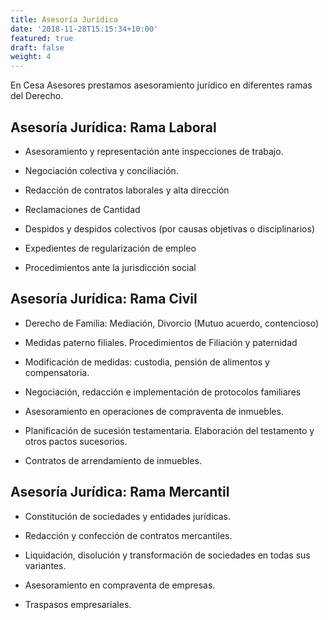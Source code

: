 ```yaml
---
title: Asesoría Jurídica
date: '2018-11-28T15:15:34+10:00'
featured: true
draft: false
weight: 4
---
```

En Cesa Asesores prestamos asesoramiento jurídico en diferentes ramas del Derecho.

## Asesoría Jurídica: Rama Laboral

*   Asesoramiento y representación ante inspecciones de trabajo.

*   Negociación colectiva y conciliación.

*   Redacción de contratos laborales y alta dirección

*   Reclamaciones de Cantidad

*   Despidos y despidos colectivos (por causas objetivas o disciplinarios)

*   Expedientes de regularización de empleo

*   Procedimientos ante la jurisdicción social

## Asesoría Jurídica: Rama Civil

*   Derecho de Familia: Mediación, Divorcio (Mutuo acuerdo, contencioso)

*   Medidas paterno filiales. Procedimientos de Filiación y paternidad

*   Modificación de medidas: custodia, pensión de alimentos y compensatoria.

*   Negociación, redacción e implementación de protocolos familiares

*   Asesoramiento en operaciones de compraventa de inmuebles.

*   Planificación de sucesión testamentaria. Elaboración del testamento y otros pactos sucesorios.

*   Contratos de arrendamiento de inmuebles.

## Asesoría Jurídica: Rama Mercantil

*   Constitución de sociedades y entidades jurídicas.

*   Redacción y confección de contratos mercantiles.

*   Liquidación, disolución y transformación de sociedades en todas sus variantes.

*   Asesoramiento en compraventa de empresas.

*   Traspasos empresariales.

